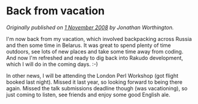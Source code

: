 # Back from vacation
    
*Originally published on [1 November 2008](https://use-perl.github.io/user/JonathanWorthington/journal/37777/) by Jonathan Worthington.*

I'm now back from my vacation, which involved backpacking across Russia and then some time in Belarus. It was great to spend plenty of time outdoors, see lots of new places and take some time away from coding. And now I'm refreshed and ready to dig back into Rakudo development, which I will do in the coming days. :-)

In other news, I will be attending the London Perl Workshop (got flight booked last night). Missed it last year, so looking forward to being there again. Missed the talk submissions deadline though (was vacationing), so just coming to listen, see friends and enjoy some good English ale.
